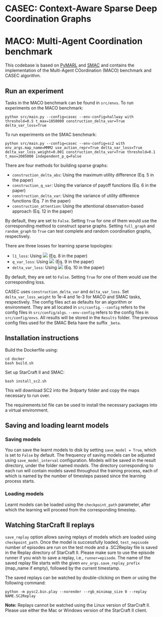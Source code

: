 # CASEC: Context-Aware Sparse Deep Coordination Graphs

# MACO: Multi-Agent Coordination benchmark

This codebase is based on [PyMARL](https://github.com/oxwhirl/pymarl) and [SMAC](https://github.com/oxwhirl/smac) and contains the implementation
of the Multi-Agent COordination (MACO) benchmark and CASEC algorithm.

## Run an experiment 

Tasks in the MACO benchmark can be found in `src/envs`. To run experiments on the MACO benchmark:

```shell
python src/main.py --config=casec --env-config=hallway with threshold=0.5 t_max=1050000 construction_delta_var=True delta_var_loss=True
```

To run experiments on the SMAC benchmark:

```shell
python src/main.py --config=casec --env-config=sc2 with env_args.map_name=MMM2 use_action_repr=True delta_var_loss=True delta_var_loss_weight=0.001 construction_delta_var=True threshold=0.1 t_max=2005000 independent_p_q=False
```

There are four methods for building sparse graphs:
* `construction_delta_abs`: Using the maximum utility difference (Eq. 5 in the paper)
* `construction_q_var`: Using the variance of payoff functions (Eq. 6 in the paper)
* `construction_delta_var`: Using the variance of utility difference functions (Eq. 7 in the paper)
* `construction_attention`: Using the attentional observation-based approach (Eq. 12 in the paper)

By default, they are set to `False`. Setting `True` for one of them would use the corresponding method to construct sparse graphs. Setting `full_graph` and `random_graph` to `True` can test complete and random coordination graphs, respectively.

There are three losses for learning sparse topologies:
* `l1_loss`: Using ![](http://latex.codecogs.com/svg.latex?\mathcal{L}_{\mathrm{sparse}}^{|\delta|}) (Eq. 8 in the paper)
* `q_var_loss`: Using ![](http://latex.codecogs.com/svg.latex?\mathcal{L}_{\mathrm{sparse}}^{q_{\mathrm{var}}}) (Eq. 9 in the paper)
* `delta_var_loss`: Using ![](http://latex.codecogs.com/svg.latex?\mathcal{L}_{\mathrm{sparse}}^{\delta_{\mathrm{var}}}) (Eq. 10 in the paper)

By default, they are set to `False`. Setting `True` for one of them would use the corresponding loss.

CASEC uses `construction_delta_var` and `delta_var_loss`. Set `delta_var_loss_weight` to 1e-4 and 1e-3 for MACO and SMAC tasks, respectively.
The config files act as defaults for an algorithm or environment. 
They are all located in `src/config`.
`--config` refers to the config files in `src/config/algs`.
`--env-config` refers to the config files in `src/config/envs`.
All results will be stored in the `Results` folder.
The previous config files used for the SMAC Beta have the suffix `_beta`.

## Installation instructions

Build the Dockerfile using:
```shell
cd docker
bash build.sh
```

Set up StarCraft II and SMAC:
```shell
bash install_sc2.sh
```

This will download SC2 into the 3rdparty folder and copy the maps necessary to run over.

The requirements.txt file can be used to install the necessary packages into a virtual environment.

## Saving and loading learnt models

### Saving models

You can save the learnt models to disk by setting `save_model = True`, which is set to `False` by default. The frequency of saving models can be adjusted using `save_model_interval` configuration. Models will be saved in the result directory, under the folder named *models*. The directory corresponding to each run will contain models saved throughout the training process, each of which is named by the number of timesteps passed since the learning process starts.

### Loading models

Learnt models can be loaded using the `checkpoint_path` parameter, after which the learning will proceed from the corresponding timestep. 

## Watching StarCraft II replays

`save_replay` option allows saving replays of models which are loaded using `checkpoint_path`. Once the model is successfully loaded, `test_nepisode` number of episodes are run on the test mode and a .SC2Replay file is saved in the Replay directory of StarCraft II. Please make sure to use the episode runner if you wish to save a replay, i.e., `runner=episode`. The name of the saved replay file starts with the given `env_args.save_replay_prefix` (map_name if empty), followed by the current timestamp. 

The saved replays can be watched by double-clicking on them or using the following command:

```shell
python -m pysc2.bin.play --norender --rgb_minimap_size 0 --replay NAME.SC2Replay
```

**Note:** Replays cannot be watched using the Linux version of StarCraft II. Please use either the Mac or Windows version of the StarCraft II client.
